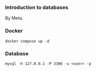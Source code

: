 ### Introduction to databases
By Meta.

### Docker
```
docker compose up -d
```

### Database
```
mysql -h 127.0.0.1 -P 3306 -u <user> -p
```
